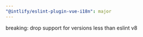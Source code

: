 ```yaml
---
"@intlify/eslint-plugin-vue-i18n": major
---
```


breaking: drop support for versions less than eslint v8

